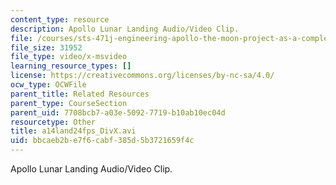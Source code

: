 ```yaml
---
content_type: resource
description: Apollo Lunar Landing Audio/Video Clip.
file: /courses/sts-471j-engineering-apollo-the-moon-project-as-a-complex-system-spring-2007/bbcaeb2be7f6cabf385d5b3721659f4c_a14land24fps_DivX.avi
file_size: 31952
file_type: video/x-msvideo
learning_resource_types: []
license: https://creativecommons.org/licenses/by-nc-sa/4.0/
ocw_type: OCWFile
parent_title: Related Resources
parent_type: CourseSection
parent_uid: 7708bcb7-a03e-5092-7719-b10ab10ec04d
resourcetype: Other
title: a14land24fps_DivX.avi
uid: bbcaeb2b-e7f6-cabf-385d-5b3721659f4c
---
```

Apollo Lunar Landing Audio/Video Clip.